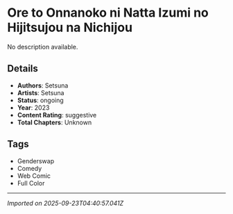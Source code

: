 # Ore to Onnanoko ni Natta Izumi no Hijitsujou na Nichijou

No description available.

## Details
- **Authors**: Setsuna
- **Artists**: Setsuna
- **Status**: ongoing
- **Year**: 2023
- **Content Rating**: suggestive
- **Total Chapters**: Unknown

## Tags
- Genderswap
- Comedy
- Web Comic
- Full Color

---
*Imported on 2025-09-23T04:40:57.041Z*
